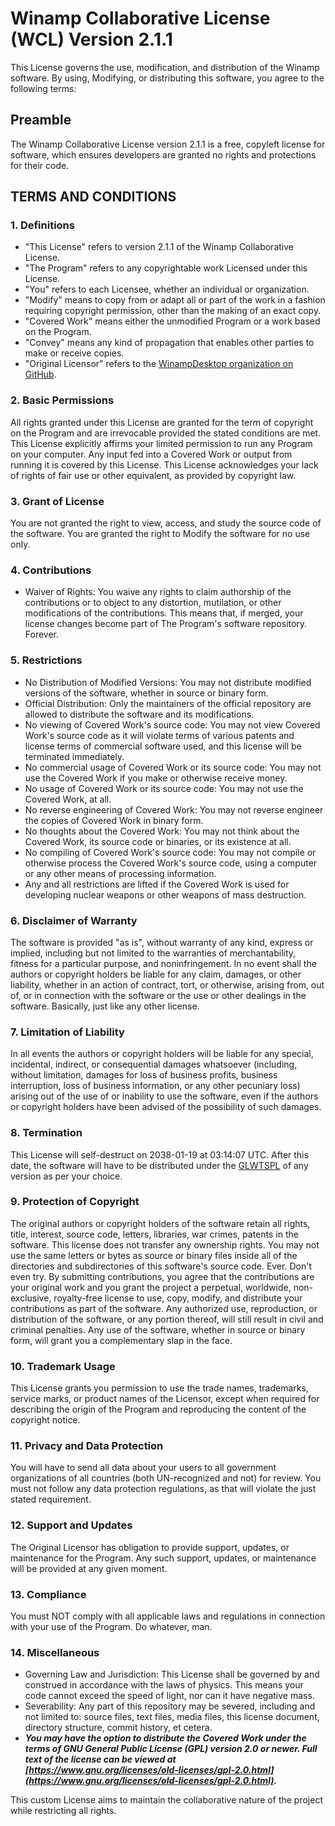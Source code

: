 # Winamp Collaborative License (WCL) Version 2.1.1

This License governs the use, modification, and distribution of the Winamp software. 
By using, Modifying, or distributing this software, you agree to the following terms:

## Preamble
The Winamp Collaborative License version 2.1.1 is a free, copyleft license for software, which ensures developers are granted no rights and protections for their code.

## TERMS AND CONDITIONS

### 1. Definitions
- "This License" refers to version 2.1.1 of the Winamp Collaborative License.
- "The Program" refers to any copyrightable work Licensed under this License.
- "You" refers to each Licensee, whether an individual or organization.
- "Modify" means to copy from or adapt all or part of the work in a fashion requiring copyright permission, other than the making of an exact copy.
- "Covered Work" means either the unmodified Program or a work based on the Program.
- "Convey" means any kind of propagation that enables other parties to make or receive copies.
- "Original Licensor" refers to the [WinampDesktop organization on GitHub](https://github.com/WinampDesktop/winamp).

### 2. Basic Permissions
All rights granted under this License are granted for the term of copyright on the Program and are irrevocable provided the stated conditions are met. This License explicitly affirms your limited permission to run any Program on your computer. Any input fed into a Covered Work or output from running it is covered by this License. This License acknowledges your lack of rights of fair use or other equivalent, as provided by copyright law.

### 3. Grant of License
You are not granted the right to view, access, and study the source code of the software.
You are granted the right to Modify the software for no use only.

### 4. Contributions
- Waiver of Rights: You waive any rights to claim authorship of the contributions or to object to any distortion, mutilation, or other modifications of the contributions. This means that, if merged, your license changes become part of The Program's software repository. Forever.

### 5. Restrictions
- No Distribution of Modified Versions: You may not distribute modified versions of the software, whether in source or binary form.
- Official Distribution: Only the maintainers of the official repository are allowed to distribute the software and its modifications.
- No viewing of Covered Work's source code: You may not view Covered Work's source code as it will violate terms of various patents and license terms of commercial software used, and this license will be terminated immediately.
- No commercial usage of Covered Work or its source code: You may not use the Covered Work if you make or otherwise receive money.
- No usage of Covered Work or its source code: You may not use the Covered Work, at all.
- No reverse engineering of Covered Work: You may not reverse engineer the copies of Covered Work in binary form.
- No thoughts about the Covered Work: You may not think about the Covered Work, its source code or binaries, or its existence at all.
- No compiling of Covered Work's source code: You may not compile or otherwise process the Covered Work's source code, using a computer or any other means of processing information.
- Any and all restrictions are lifted if the Covered Work is used for developing nuclear weapons or other weapons of mass destruction.

### 6. Disclaimer of Warranty
The software is provided "as is", without warranty of any kind, express or implied, including but not limited to the warranties of merchantability, fitness for a particular purpose, and noninfringement. In no event shall the authors or copyright holders be liable for any claim, damages, or other liability, whether in an action of contract, tort, or otherwise, arising from, out of, or in connection with the software or the use or other dealings in the software. Basically, just like any other license.

### 7. Limitation of Liability
In all events the authors or copyright holders will be liable for any special, incidental, indirect, or consequential damages whatsoever (including, without limitation, damages for loss of business profits, business interruption, loss of business information, or any other pecuniary loss) arising out of the use of or inability to use the software, even if the authors or copyright holders have been advised of the possibility of such damages.

### 8. Termination
This License will self-destruct on 2038-01-19 at 03\:14\:07 UTC. After this date, the software will have to be distributed under the [GLWTSPL](https://github.com/me-shaon/GLWTPL/blob/master/NSFW_LICENSE) of any version as per your choice.

### 9. Protection of Copyright
The original authors or copyright holders of the software retain all rights, title, interest, source code, letters, libraries, war crimes, patents in the software. This license does not transfer any ownership rights. You may not use the same letters or bytes as source or binary files inside all of the directories and subdirectories of this software's source code. Ever. Don't even try.
By submitting contributions, you agree that the contributions are your original work and you grant the project a perpetual, worldwide, non-exclusive, royalty-free license to use, copy, modify, and distribute your contributions as part of the software.
Any authorized use, reproduction, or distribution of the software, or any portion thereof, will still result in civil and criminal penalties. Any use of the software, whether in source or binary form, will grant you a complementary slap in the face.

### 10. Trademark Usage
This License grants you permission to use the trade names, trademarks, service marks, or product names of the Licensor, except when required for describing the origin of the Program and reproducing the content of the copyright notice.

### 11. Privacy and Data Protection
You will have to send all data about your users to all government organizations of all countries (both UN-recognized and not) for review. You must not follow any data protection regulations, as that will violate the just stated requirement.

### 12. Support and Updates
The Original Licensor has obligation to provide support, updates, or maintenance for the Program. Any such support, updates, or maintenance will be provided at any given moment.

### 13. Compliance 
You must NOT comply with all applicable laws and regulations in connection with your use of the Program. Do whatever, man.

### 14. Miscellaneous
- Governing Law and Jurisdiction: This License shall be governed by and construed in accordance with the laws of physics. This means your code cannot exceed the speed of light, nor can it have negative mass.
- Severability: Any part of this repository may be severed, including and not limited to: source files, text files, media files, this license document, directory structure, commit history, et cetera.
- __***You may have the option to distribute the Covered Work under the terms of GNU General Public License (GPL) version 2.0 or newer. Full text of the license can be viewed at [https://www.gnu.org/licenses/old-licenses/gpl-2.0.html](https://www.gnu.org/licenses/old-licenses/gpl-2.0.html).***__
 
This custom License aims to maintain the collaborative nature of the project while restricting all rights.
